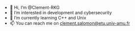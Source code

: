 - 👋 Hi, I’m @Clement-RKG
- 👀 I’m interested in development and cybersecurity
- 🌱 I’m currently learning C++ and Unix
- 📫 You can reach me on clement.salomon@etu.univ-amu.fr

<!---
Clement-RKG/Clement-RKG is a ✨ special ✨ repository because its `README.md` (this file) appears on your GitHub profile.
You can click the Preview link to take a look at your changes.
--->
